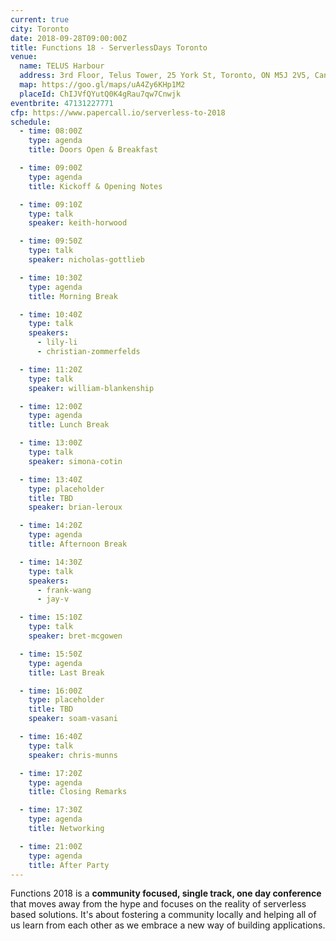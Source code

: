 ```yaml
---
current: true
city: Toronto
date: 2018-09-28T09:00:00Z
title: Functions 18 - ServerlessDays Toronto
venue: 
  name: TELUS Harbour
  address: 3rd Floor, Telus Tower, 25 York St, Toronto, ON M5J 2V5, Canada
  map: https://goo.gl/maps/uA4Zy6KHp1M2
  placeId: ChIJVfQYutQ0K4gRau7qw7Cnwjk
eventbrite: 47131227771
cfp: https://www.papercall.io/serverless-to-2018
schedule:
  - time: 08:00Z
    type: agenda
    title: Doors Open & Breakfast

  - time: 09:00Z
    type: agenda
    title: Kickoff & Opening Notes

  - time: 09:10Z
    type: talk
    speaker: keith-horwood

  - time: 09:50Z
    type: talk
    speaker: nicholas-gottlieb

  - time: 10:30Z
    type: agenda
    title: Morning Break

  - time: 10:40Z
    type: talk
    speakers: 
      - lily-li
      - christian-zommerfelds

  - time: 11:20Z
    type: talk
    speaker: william-blankenship

  - time: 12:00Z
    type: agenda
    title: Lunch Break

  - time: 13:00Z
    type: talk
    speaker: simona-cotin

  - time: 13:40Z
    type: placeholder
    title: TBD
    speaker: brian-leroux

  - time: 14:20Z
    type: agenda
    title: Afternoon Break

  - time: 14:30Z
    type: talk
    speakers: 
      - frank-wang
      - jay-v

  - time: 15:10Z
    type: talk
    speaker: bret-mcgowen

  - time: 15:50Z
    type: agenda
    title: Last Break

  - time: 16:00Z
    type: placeholder
    title: TBD
    speaker: soam-vasani

  - time: 16:40Z
    type: talk
    speaker: chris-munns

  - time: 17:20Z
    type: agenda
    title: Closing Remarks

  - time: 17:30Z
    type: agenda
    title: Networking

  - time: 21:00Z
    type: agenda
    title: After Party
---
```


Functions 2018 is a **community focused, single track, one day conference** that moves away from the hype and focuses on the reality of serverless based solutions. It's about fostering a community locally and helping all of us learn from each other as we embrace a new way of building applications.
